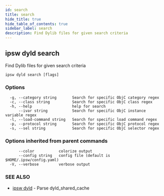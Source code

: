 ```yaml
---
id: search
title: search
hide_title: true
hide_table_of_contents: true
sidebar_label: search
description: Find Dylib files for given search criteria
---
```

## ipsw dyld search

Find Dylib files for given search criteria

```
ipsw dyld search [flags]
```

### Options

```
  -g, --category string       Search for specific ObjC category regex
  -c, --class string          Search for specific ObjC class regex
  -h, --help                  help for search
      --ivar string           Search for specific ObjC instance variable regex
  -l, --load-command string   Search for specific load command regex
  -p, --protocol string       Search for specific ObjC protocol regex
  -s, --sel string            Search for specific ObjC selector regex
```

### Options inherited from parent commands

```
      --color           colorize output
      --config string   config file (default is $HOME/.ipsw/config.yaml)
  -V, --verbose         verbose output
```

### SEE ALSO

* [ipsw dyld](/docs/cli/ipsw/dyld)	 - Parse dyld_shared_cache

